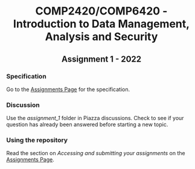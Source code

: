 <h1 align='center'> COMP2420/COMP6420 - Introduction to Data Management, Analysis and Security</h1>

<h2 align='center'> Assignment 1 - 2022</h2>

### Specification

Go to the [Assignments
Page](https://cs.anu.edu.au/courses/comp2420/assessment/assignments/)
for the specification.

### Discussion

Use the *assignment_1* folder in Piazza discussions.  Check to see if your question has already been answered before starting a new topic.

### Using the repository

  Read the section on *Accessing and submitting your assignments* on the [Assignments Page](https://cs.anu.edu.au/courses/comp2420/assessment/assignments/).

